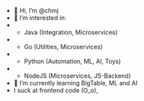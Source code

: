 - 👋 Hi, I’m @chmj
- 👀 I’m interested in:
- - Java (Integration, Microservices)
- - Go (Utilities, Microservices)
- - Python (Automation, ML, AI, Toys)
- - NodeJS (Microservices, JS-Backend)
- 🌱 I’m currently learning BigTable, ML and AI
- I suck at frontend code (O_o),

<!---
chmj/chmj is a ✨ special ✨ repository because its `README.md` (this file) appears on your GitHub profile.
You can click the Preview link to take a look at your changes.
--->
